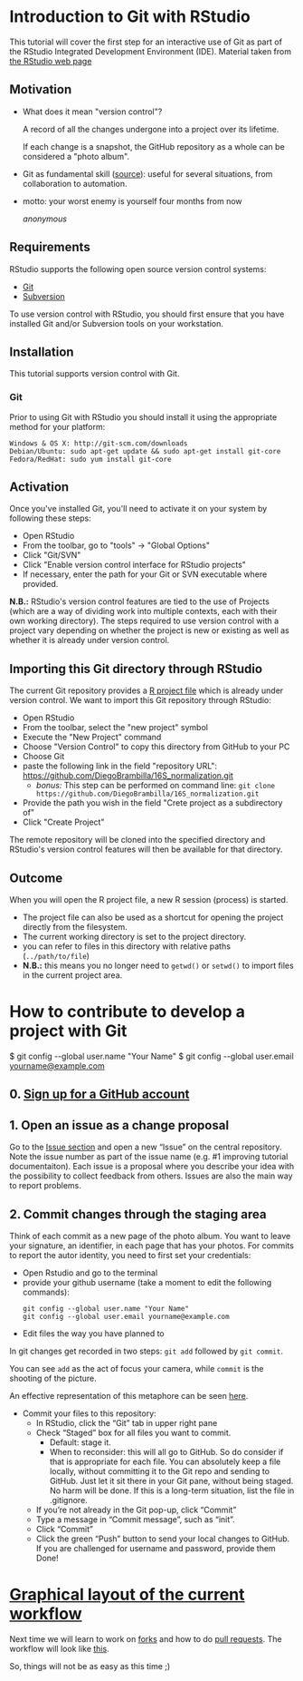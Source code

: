 # Introduction to Git with RStudio

This tutorial will cover the first step for an interactive use of Git as part of the RStudio Integrated Development Environment (IDE).
Material taken from [the RStudio web page](https://support.rstudio.com/hc/en-us/articles/200532077?version=1.3.959&mode=desktop)

## Motivation

- What does it mean "version control"?
  
  A record of all the changes undergone into a project over its lifetime.
  
  If each change is a snapshot, the GitHub repository as a whole can be considered a "photo album".

- Git as fundamental skill ([source](https://dev.to/sublimegeek/want-to-learn-programming-learn-how-to-track-changes-first-2b8b)): useful for several situations, from collaboration to automation.

- motto: your worst enemy is yourself four months from now
  
  *anonymous*

## Requirements

RStudio supports the following open source version control systems:

- [Git](http://git-scm.com/)
- [Subversion](http://subversion.apache.org/)

To use version control with RStudio, you should first ensure that you have installed Git and/or Subversion tools on your workstation.

## Installation

This tutorial supports version control with Git.

### Git

Prior to using Git with RStudio you should install it using the appropriate method for your platform:

    Windows & OS X: http://git-scm.com/downloads
    Debian/Ubuntu: sudo apt-get update && sudo apt-get install git-core
    Fedora/RedHat: sudo yum install git-core

## Activation

Once you've installed Git, you'll need to activate it on your system by following these steps:

-  Open RStudio
-  From the toolbar, go to "tools" -> "Global Options"
-  Click "Git/SVN"
-  Click "Enable version control interface for RStudio projects"
-  If necessary, enter the path for your Git or SVN executable where provided.

**N.B.:** RStudio's version control features are tied to the use of Projects (which are a way of dividing work into multiple contexts, each with their own working directory).
The steps required to use version control with a project vary depending on whether the project is new or existing as well as whether it is already under version control.

## Importing this Git directory through RStudio

The current Git repository provides a [R project file](../16S_normalization.Rproj) which is already under version control.
We want to import this Git repository through RStudio:

 - Open RStudio
 - From the toolbar, select the "new project" symbol
 - Execute the "New Project" command
 - Choose "Version Control" to copy this directory from GitHub to your PC
 - Choose Git
 - paste the following link in the field "repository URL": https://github.com/DiegoBrambilla/16S_normalization.git
   - *bonus:* This step can be performed on command line: ```git clone https://github.com/DiegoBrambilla/16S_normalization.git```
 - Provide the path you wish in the field "Crete project as a subdirectory of" 
 - Click "Create Project"

The remote repository will be cloned into the specified directory and RStudio's version control features will then be available for that directory.

## Outcome

When you will open the R project file, a new R session (process) is started.
 -  The project file can also be used as a shortcut for opening the project directly from the filesystem.
 -  The current working directory is set to the project directory.
   - you can refer to files in this directory with relative paths (`../path/to/file`)
   - **N.B.:** this means you no longer need to `getwd()` or `setwd()` to import files in the current project area.

# How to contribute to develop a project with Git
$ git config --global user.name "Your Name"
$ git config --global user.email yourname@example.com
## 0. [Sign up for a GitHub account](https://docs.github.com/en/github/getting-started-with-github/signing-up-for-a-new-github-account)

## 1. Open an issue as a change proposal

Go to the [Issue section](https://github.com/DiegoBrambilla/16S_normalization/issues) and open a new “Issue” on the central repository.
Note the issue number as part of the issue name (e.g. #1 improving tutorial documentaiton).
Each issue is a proposal where you describe your idea with the possibility to collect feedback from others.
Issues are also the main way to report problems.

## 2. Commit changes through the staging area

Think of each commit as a new page of the photo album.
You want to leave your signature, an identifier, in each page that has your photos.
For commits to report the autor identity, you need to first set your credentials:

 - Open Rstudio and go to the terminal
 - provide your github username (take a moment to edit the following commands):
   ```
   git config --global user.name "Your Name"
   git config --global user.email yourname@example.com
   ```
 - Edit files the way you have planned to
 
 In git changes get recorded in two steps: `git add` followed by `git commit`.
 
 You can see `add` as the act of focus your camera, while `commit` is the shooting of the picture.
 
 An effective representation of this metaphore can be seen [here](https://coderefinery.github.io/git-intro/02-basics/#recording-a-snapshot-with-git).
 
 - Commit your files to this repository:
   - In RStudio, click the “Git” tab in upper right pane
   - Check “Staged” box for all files you want to commit.
     - Default: stage it.
     - When to reconsider: this will all go to GitHub. So do consider if that is appropriate for each file. You can absolutely keep a file locally, without committing it to the Git repo and sending to GitHub. Just let it sit there in your Git pane, without being staged. No harm will be done. If this is a long-term situation, list the file in .gitignore.
    - If you’re not already in the Git pop-up, click “Commit”
    - Type a message in “Commit message”, such as “init”.
    - Click “Commit”
    - Click the green “Push” button to send your local changes to GitHub. If you are challenged for username and password, provide them
Done!

# [Graphical layout of the current workflow](https://coderefinery.github.io/git-collaborative/02-centralized/#centralized-layout)

Next time we will learn to work on [forks](https://docs.github.com/en/github/getting-started-with-github/fork-a-repo) and how to do [pull requests](https://docs.github.com/en/github/collaborating-with-issues-and-pull-requests/about-pull-requests).
The workflow will look like [this](https://coderefinery.github.io/git-collaborative/03-distributed/#forking-layout).

So, things will not be as easy as this time ;)

